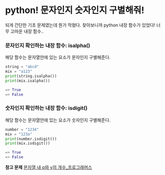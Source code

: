 # python! 문자인지 숫자인지 구별해줘!

되게 간단한 기초 문제였는데 뭔가 막혔다.
찾아보니까 python 내장 함수가 있었다! 너무 고마운 내장 함수..

### 문자인지 확인하는 내장 함수: isalpha()
해당 함수는 문자열안에 있는 요소가 문자인지 구별해준다.

``` python
string = "abcd"
mix = "a123"
print(string.isalpha())
print(mix.isalpha())

=> True
=> False
```

### 숫자인지 확인하는 내장 함수: isdigit()
해당 함수는 문자열안에 있는 요소가 숫자인지 구별해준다.

``` python
number = "1234"
mix = "123a"
print(number.isdigit())
print(mix.isdigit())

=> True
=> False
```

__참고 문제__
[문자열 내 p와 y의 개수_프로그래머스](https://programmers.co.kr/learn/courses/30/lessons/12916)
